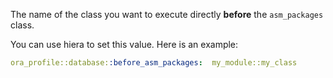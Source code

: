 The name of the class you want to execute directly **before** the `asm_packages` class.

You can use hiera to set this value. Here is an example:

```yaml
ora_profile::database::before_asm_packages:  my_module::my_class
```
